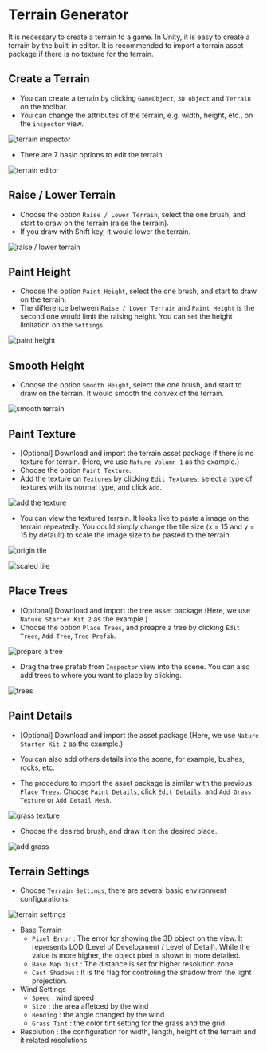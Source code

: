 # Terrain Generator



It is necessary to create a terrain to a game. In Unity, it is easy to create a terrain by the built-in editor. It is recommended to import a terrain asset package if there is no texture for the terrain.



## Create a Terrain



* You can create a terrain by clicking `GameObject`, `3D object` and `Terrain` on the toolbar.
* You can change the attributes of the terrain, e.g. width, height, etc., on the `inspector` view.

![terrain inspector](../image/unity_terrain_inspector.png)

* There are 7 basic options to edit the terrain.

![terrain editor](../image/unity_terrain_editor.png)



## Raise / Lower Terrain



* Choose the option `Raise / Lower Terrain`, select the one brush, and start to draw on the terrain (raise the terrain). 
* If you draw with Shift key, it would lower the terrain.

![raise / lower terrain](../image/unity_terrain_raise.png)



## Paint Height



* Choose the option `Paint Height`, select the one brush, and start to draw on the terrain. 
* The difference between `Raise / Lower Terrain` and `Paint Height` is the second one would limit the raising height. You can set the height limitation on the `Settings`.

![paint height](../image/unity_paint_height.png)



## Smooth Height



* Choose the option `Smooth Height`, select the one brush, and start to draw on the terrain. It would smooth the convex of the terrain.

![smooth terrain](../image/unity_smooth_terrain.png)



## Paint Texture



* [Optional] Download and import the terrain asset package if there is no texture for terrain. (Here, we use `Nature Volumn 1` as the example.)
* Choose the option `Paint Texture`.
* Add the texture on `Textures` by clicking `Edit Textures`, select a type of textures with its normal type, and click `Add`.

![add the texture](../image/unity_add_texture.png)

* You can view the textured terrain. It looks like to paste a image on the terrain repeatedly. You could simply change the tile size (x = 15 and y = 15 by default) to scale the image size to be pasted to the terrain.

![origin tile](../image/unity_origin_tile.png)

![scaled tile](../image/unity_scale_tile.png)



## Place Trees



* [Optional] Download and import the tree asset package (Here, we use `Nature Starter Kit 2` as the example.)
* Choose the option `Place Trees`, and preapre a tree by clicking `Edit Trees`, `Add Tree`, `Tree Prefab`. 

![prepare a tree](../image/unity_tree_generation.png)

* Drag the tree prefab from `Inspector` view into the scene. You can also add trees to where you want to place by clicking.

![trees](../image/unity_tree.png)



## Paint Details



* [Optional] Download and import the asset package (Here, we use `Nature Starter Kit 2` as the example.)


* You can also add others details into the scene, for example, bushes, rocks, etc.
* The procedure to import the asset package is similar with the previous `Place Trees`. Choose `Paint Details`, click `Edit Details`, and `Add Grass Texture` or `Add Detail Mesh`.

![grass texture](../image/unity_grass_texture.png)

* Choose the desired brush, and draw it on the desired place.

![add grass](../image/unity_add_grass.png)



## Terrain Settings



* Choose `Terrain Settings`, there are several basic environment configurations.

![terrain settings](../image/unity_terrain_settings.png)

* Base Terrain
  * `Pixel Error` : The error for showing the 3D object on the view. It represents LOD (Level of Development / Level of Detail). While the value is more higher, the object pixel is shown in more detailed.
  * `Base Map Dist` : The distance is set for higher resolution zone.
  * `Cast Shadows` : It is the flag for controling the shadow from the light projection.
* Wind Settings
  * `Speed` : wind speed
  * `Size` : the area affetced by the wind
  * `Bending` : the angle changed by the wind
  * `Grass Tint` : the color tint setting for the grass and the grid
* Resolution : the configuration for width, length, height of the terrain and it related resolutions